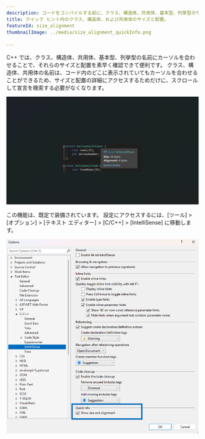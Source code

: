 ```yaml
---
description: コードをコンパイルする前に、クラス、構造体、共用体、基本型、列挙型のサイズと配置を表示できるようになりました。
title: クイック ヒント内のクラス、構造体、および共用体のサイズと配置。
featureId: size_alignment
thumbnailImage: ../media/size_alignment_quickInfo.png

---
```



C++ では、クラス、構造体、共用体、基本型、列挙型の名前にカーソルを合わせることで、それらのサイズと配置を素早く確認できて便利です。 クラス、構造体、共用体の名前は、コード内のどこに表示されていてもカーソルを合わせることができるため、サイズと配置の詳細にアクセスするためだけに、スクロールして宣言を検索する必要がなくなります。

![サイズと配置](../media/size_alignment_quickInfo.png "サイズと配置")

この機能は、既定で装備されています。 設定にアクセスするには、[ツール] > [オプション] > [テキスト エディター] > [C/C++] > [IntelliSense] に移動します。

![サイズと配置の設定](../media/setting_size_alignment.png "サイズと配置の設定")
